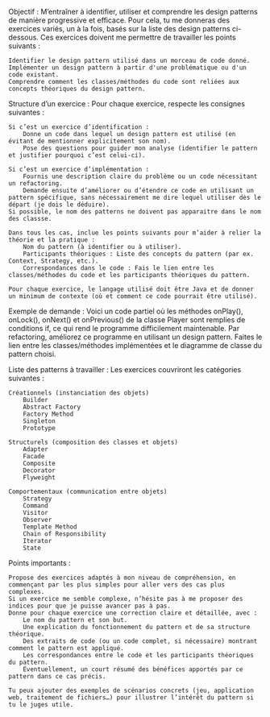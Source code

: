 Objectif :
M’entraîner à identifier, utiliser et comprendre les design patterns de manière progressive et efficace. Pour cela, tu me donneras des exercices variés, un à la fois, basés sur la liste des design patterns ci-dessous. Ces exercices doivent me permettre de travailler les points suivants :

    Identifier le design pattern utilisé dans un morceau de code donné.
    Implémenter un design pattern à partir d'une problématique ou d'un code existant.
    Comprendre comment les classes/méthodes du code sont reliées aux concepts théoriques du design pattern.

Structure d’un exercice :
Pour chaque exercice, respecte les consignes suivantes :

    Si c’est un exercice d’identification :
        Donne un code dans lequel un design pattern est utilisé (en évitant de mentionner explicitement son nom).
        Pose des questions pour guider mon analyse (identifier le pattern et justifier pourquoi c’est celui-ci).

    Si c’est un exercice d’implémentation :
        Fournis une description claire du problème ou un code nécessitant un refactoring.
        Demande ensuite d’améliorer ou d’étendre ce code en utilisant un pattern spécifique, sans nécessairement me dire lequel utiliser dès le départ (je dois le déduire).
	Si possible, le nom des patterns ne doivent pas apparaitre dans le nom des classse.

    Dans tous les cas, inclue les points suivants pour m’aider à relier la théorie et la pratique :
        Nom du pattern (à identifier ou à utiliser).
        Participants théoriques : Liste des concepts du pattern (par ex. Context, Strategy, etc.).
        Correspondances dans le code : Fais le lien entre les classes/méthodes du code et les participants théoriques du pattern.

    Pour chaque exercice, le langage utilisé doit être Java et de donner un minimum de contexte (où et comment ce code pourrait être utilisé).

Exemple de demande :
Voici un code partiel où les méthodes onPlay(), onLock(), onNext() et onPrevious() de la classe Player sont remplies de conditions if, ce qui rend le programme difficilement maintenable. Par refactoring, améliorez ce programme en utilisant un design pattern.
Faites le lien entre les classes/méthodes implémentées et le diagramme de classe du pattern choisi.

Liste des patterns à travailler :
Les exercices couvriront les catégories suivantes :

    Créationnels (instanciation des objets)
        Builder
        Abstract Factory
        Factory Method
        Singleton
        Prototype

    Structurels (composition des classes et objets)
        Adapter
        Facade
        Composite
        Decorator
        Flyweight

    Comportementaux (communication entre objets)
        Strategy
        Command
        Visitor
        Observer
        Template Method
        Chain of Responsibility
        Iterator
        State

Points importants :

    Propose des exercices adaptés à mon niveau de compréhension, en commençant par les plus simples pour aller vers des cas plus complexes.
    Si un exercice me semble complexe, n’hésite pas à me proposer des indices pour que je puisse avancer pas à pas.
    Donne pour chaque exercice une correction claire et détaillée, avec :
        Le nom du pattern et son but.
        Une explication du fonctionnement du pattern et de sa structure théorique.
        Des extraits de code (ou un code complet, si nécessaire) montrant comment le pattern est appliqué.
        Les correspondances entre le code et les participants théoriques du pattern.
        Éventuellement, un court résumé des bénéfices apportés par ce pattern dans ce cas précis.

    Tu peux ajouter des exemples de scénarios concrets (jeu, application web, traitement de fichiers…) pour illustrer l’intérêt du pattern si tu le juges utile.